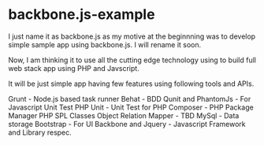 backbone.js-example
===================

I just name it as backbone.js as my motive at the beginnning was to develop 
simple sample app using backbone.js. I will rename it soon.

Now, I am thinking it to use all the cutting edge technology using to build full web stack app using PHP and Javscript. 

It will be just simple app having few features using following tools and APIs. 

Grunt - Node.js based task runner 
Behat - BDD
Qunit and PhantomJs - For Javascript Unit Test
PHP Unit - Unit Test for PHP
Composer - PHP Package Manager
PHP SPL Classes 
Object Relation Mapper - TBD
MySql - Data storage
Bootstrap - For UI
Backbone and Jquery - Javascript Framework and Library respec.







